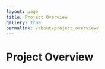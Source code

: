 ```yaml
---
layout: page
title: Project Overview
gallery: True
permalink: /about/project_overview/
---
```


# Project Overview